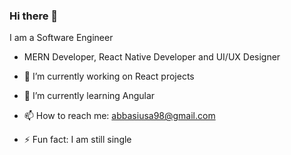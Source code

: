 ### Hi there 👋

<!--
**abbasiusa98/abbasiusa98** is a ✨ _special_ ✨ repository because its `README.md` (this file) appears on your GitHub profile.

Here are some ideas to get you started:
-->
I am a Software Engineer
- MERN Developer, React Native Developer and UI/UX Designer

- 🔭 I’m currently working on React projects

- 🌱 I’m currently learning Angular
<!-- - 👯 I’m looking to collaborate on ... -->
<!-- - 🤔 I’m looking for help with ... -->
<!-- - 💬 Ask me about ... -->
- 📫 How to reach me: abbasiusa98@gmail.com
<!-- - 😄 Pronouns: ... -->
- ⚡ Fun fact: I am still single

